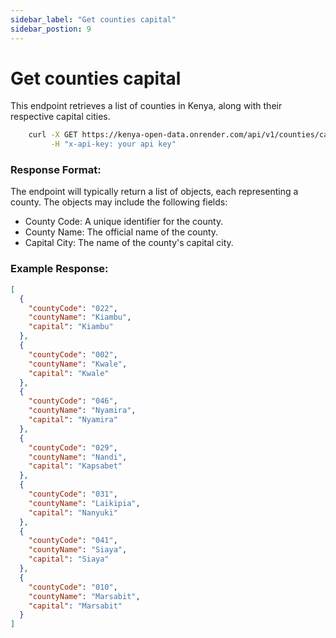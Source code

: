 ```yaml
---
sidebar_label: "Get counties capital"
sidebar_postion: 9
---
```


# Get counties capital

This endpoint retrieves a list of counties in Kenya, along with their respective capital cities.

```bash
    curl -X GET https://kenya-open-data.onrender.com/api/v1/counties/capital \
         -H "x-api-key: your api key"
```

### Response Format:

The endpoint will typically return a list of objects, each representing a county. The objects may include the following fields:

- County Code: A unique identifier for the county.
- County Name: The official name of the county.
- Capital City: The name of the county's capital city.

### Example Response:

```json
[
  {
    "countyCode": "022",
    "countyName": "Kiambu",
    "capital": "Kiambu"
  },
  {
    "countyCode": "002",
    "countyName": "Kwale",
    "capital": "Kwale"
  },
  {
    "countyCode": "046",
    "countyName": "Nyamira",
    "capital": "Nyamira"
  },
  {
    "countyCode": "029",
    "countyName": "Nandi",
    "capital": "Kapsabet"
  },
  {
    "countyCode": "031",
    "countyName": "Laikipia",
    "capital": "Nanyuki"
  },
  {
    "countyCode": "041",
    "countyName": "Siaya",
    "capital": "Siaya"
  },
  {
    "countyCode": "010",
    "countyName": "Marsabit",
    "capital": "Marsabit"
  }
]
```
